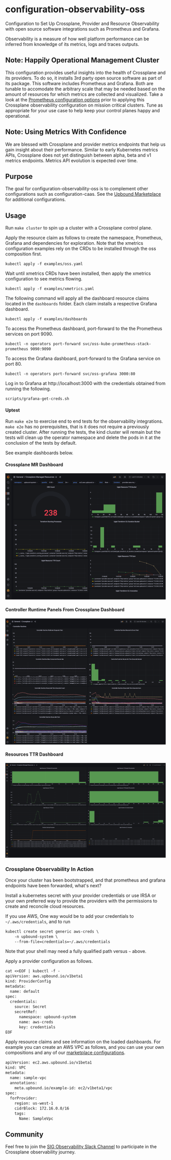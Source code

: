 # configuration-observability-oss
Configuration to Set Up Crossplane, Provider and Resource Observability
with open source software integrations such as Prometheus and Grafana.

Observability is a measure of how well platform performance can be inferred
from knowledge of its metrics, logs and traces outputs.

## Note: Happily Operational Management Cluster
This configuration provides useful insights into the
health of Crossplane and its providers. To do so,
it installs 3rd party open source software as part of
its package. This software includes Prometheus and Grafana.
Both are tunable to accomodate the arbitrary scale that
may be needed based on the amount of resources for which
metrics are collected and visualized. Take a look
at the [Prometheus configuration options](https://prometheus.io/docs/prometheus/latest/configuration/configuration/)
prior to applying this Crossplane observability
configuration on mission critical clusters. Tune as appropriate
for your use case to help keep your control planes happy
and operational.

## Note: Using Metrics With Confidence
We are blessed with Crossplane and provider metrics endpoints
that help us gain insight about their performance.
Similar to early Kubernetes metrics APIs,
Crossplane does not yet distinguish between alpha, beta and v1
metrics endpoints. Metrics API evolution is expected over time.

## Purpose
The goal for configuration-observability-oss is to complement
other configurations such as configuration-caas. See the
[Upbound Marketplace](https://marketplace.upbound.io/) for
additional configurations.

## Usage
Run `make cluster` to spin up a cluster with a
Crossplane control plane.

Apply the resource claim as follows to create
the namespace, Prometheus, Grafana and dependencies for
exploration. Note that the xmetrics configuration examples
rely on the CRDs to be installed through the oss composition
first.
```
kubectl apply -f examples/oss.yaml
```
Wait until xmetrics CRDs have been installed, then apply
the xmetrics configuration to see metrics flowing.
```
kubectl apply -f examples/xmetrics.yaml
```

The following command will apply all the dashboard
resource claims located in the `dashboards` folder.
Each claim installs a respective Grafana dashboard.
```
kubectl apply -f examples/dashboards
```

To access the Prometheus dashboard, port-forward
to the the Prometheus services on port 9090.
```
kubectl -n operators port-forward svc/oss-kube-prometheus-stack-prometheus 9090:9090
```

To access the Grafana dashboard, port-forward to the Grafana service on port 80.
```
kubectl -n operators port-forward svc/oss-grafana 3000:80
```

Log in to Grafana at http://localhost:3000 with the credentials
obtained from running the following.
```
scripts/grafana-get-creds.sh
```

#### Uptest
Run `make e2e` to exercise end to end tests
for the observability integrations. `make e2e`
has no prerequisites, that is it does not require
a previously created cluster. After running the
tests, the kind cluster will remain but the tests will
clean up the operator namespace and delete the pods in it
at the conclusion of the tests by default.

See example dashboards below.

#### Crossplane MR Dashboard
![Crossplane MR Dashboard](docs/media/crossplane-mr-dashboard.png)

#### Controller Runtime Panels From Crossplane Dashboard
![Controller Runtime Panels From Crossplane Dashboar](docs/media/crossplane-controller-runtime-panels.png)

#### Resources TTR Dashboard
![Resources TTR Dashboard](docs/media/resoures-ttr-dashboard.png)

### Crossplane Observability In Action
Once your cluster has been bootstrapped, and that prometheus and grafana
endpoints have been forwarded, what's next?

Install a kubernetes secret with your provider credentials or use IRSA or
your own preferred way to provide the providers with the permissions to
create and reconcile cloud resources.

If you use AWS, One way would be to add your credentials to
`~/.aws/credentials`, and to run
```
kubectl create secret generic aws-creds \
    -n upbound-system \
    --from-file=credentials=~/.aws/credentials
```
Note that your shell may need a fully qualified path versus `~` above.

Apply a provider configuration as follows.
```
cat <<EOF | kubectl -f -
apiVersion: aws.upbound.io/v1beta1
kind: ProviderConfig
metadata:
  name: default
spec:
  credentials:
    source: Secret
    secretRef:
      namespace: upbound-system
      name: aws-creds
      key: credentials
EOF
```

Apply resource claims and see information on the
loaded dashboards. For example you can create an AWS VPC as follows, and
you can use your own compositions and any of our
[marketplace configurations](https://marketplace.upbound.io/configurations).

```
apiVersion: ec2.aws.upbound.io/v1beta1
kind: VPC
metadata:
  name: sample-vpc
  annotations:
    meta.upbound.io/example-id: ec2/v1beta1/vpc
spec:
  forProvider:
    region: us-west-1
    cidrBlock: 172.16.0.0/16
    tags:
      Name: SampleVpc
```

## Community
Feel free to join the [SIG Observability Slack Channel](https://crossplane.slack.com/archives/C061GNH3LA0)
to participate in the Crossplane observability journey.
